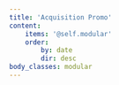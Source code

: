 ```yaml
---
title: 'Acquisition Promo'
content:
    items: '@self.modular'
    order:
        by: date
        dir: desc
body_classes: modular
---
```


